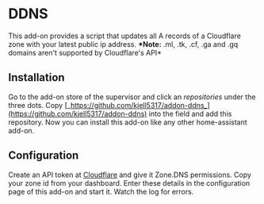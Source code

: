 # DDNS

This add-on provides a script that updates all A records of a Cloudflare zone with your latest public ip address.
**\*Note:** .ml, .tk, .cf, .ga and .gq domains aren't supported by Cloudflare's API\*

## Installation

Go to the add-on store of the supervisor and click an _repositories_ under the three dots.
Copy [_https://github.com/kjell5317/addon-ddns_](https://github.com/kjell5317/addon-ddns) into the field and add this repository.
Now you can install this add-on like any other home-assistant add-on.

## Configuration

Create an API token at [Cloudflare](https://dash.cloudflare.com/profile/api-tokens) and give it Zone.DNS permissions.
Copy your zone id from your dashboard.
Enter these details in the configuration page of this add-on and start it. Watch the log for errors.
